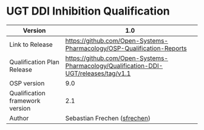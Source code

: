 # UGT DDI Inhibition Qualification 





| Version                         | 1.0                                                          |
| ------------------------------- | ------------------------------------------------------------ |
| Link to Release                 | https://github.com/Open-Systems-Pharmacology/OSP-Qualification-Reports |
| Qualification Plan Release      | https://github.com/Open-Systems-Pharmacology/Qualification-DDI-UGT/releases/tag/v1.1 |
| OSP version                     | 9.0                                                          |
| Qualification framework version | 2.1                                                          |
| Author                          | Sebastian Frechen ([sfrechen](https://github.com/sfrechen))  |

